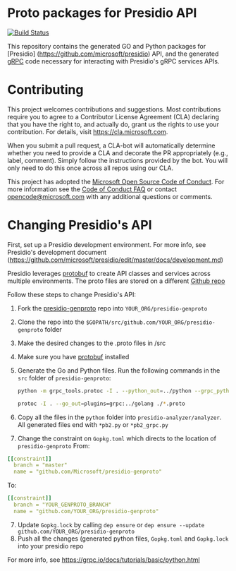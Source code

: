 Proto packages for Presidio API
===========================

[![Build Status](https://dev.azure.com/csedevil/Presidio/_apis/build/status/Presidio-genproto?branchName=master)](https://dev.azure.com/csedevil/Presidio/_build/latest?definitionId=57?branchName=master)

This repository contains the generated GO and Python packages for [Presidio]
(https://github.com/microsoft/presidio) API, and the generated [gRPC](https://grpc.io) code necessary for interacting with Presidio's gRPC services
APIs.


# Contributing

This project welcomes contributions and suggestions.  Most contributions require you to agree to a
Contributor License Agreement (CLA) declaring that you have the right to, and actually do, grant us
the rights to use your contribution. For details, visit https://cla.microsoft.com.

When you submit a pull request, a CLA-bot will automatically determine whether you need to provide
a CLA and decorate the PR appropriately (e.g., label, comment). Simply follow the instructions
provided by the bot. You will only need to do this once across all repos using our CLA.

This project has adopted the [Microsoft Open Source Code of Conduct](https://opensource.microsoft.com/codeofconduct/).
For more information see the [Code of Conduct FAQ](https://opensource.microsoft.com/codeofconduct/faq/) or
contact [opencode@microsoft.com](mailto:opencode@microsoft.com) with any additional questions or comments.


# Changing Presidio's API
First, set up a Presidio development environment. For more info, see Presidio's development document (https://github.com/microsoft/presidio/edit/master/docs/development.md)

Presidio leverages [protobuf](https://github.com/golang/protobuf) to create API classes and services across multiple environments. The proto files are stored on a different [Github repo](https://github.com/Microsoft/presidio-genproto)

Follow these steps to change Presidio's API:
1. Fork the [presidio-genproto](https://github.com/Microsoft/presidio-genproto) repo into `YOUR_ORG/presidio-genproto`
2. Clone the repo into the `$GOPATH/src/github.com/YOUR_ORG/presidio-genproto` folder
3. Make the desired changes to the .proto files in /src
4. Make sure you have [protobuf](https://github.com/golang/protobuf) installed
5. Generate the Go and Python files. Run the following commands in the `src` folder of `presidio-genproto`:

    ```sh
    python -m grpc_tools.protoc -I . --python_out=../python --grpc_python_out=../python ./*.proto

    protoc -I . --go_out=plugins=grpc:../golang ./*.proto
    ```
    
 5. Copy all the files in the `python` folder into `presidio-analyzer/analyzer`. All generated files end with `*pb2.py` or `*pb2_grpc.py`
 6. Change the constraint on `Gopkg.toml` which directs to the location of `presidio-genproto`
From:

```yaml
[[constraint]]
  branch = "master"
  name = "github.com/Microsoft/presidio-genproto"
```

To:

```yaml
[[constraint]]
  branch = "YOUR_GENPROTO_BRANCH"
  name = "github.com/YOUR_ORG/presidio-genproto"

```
  7. Update `Gopkg.lock` by calling `dep ensure` or `dep ensure --update github.com/YOUR_ORG/presidio-genproto`
  8. Push all the changes (generated python files, `Gopkg.toml` and `Gopkg.lock` into your presidio repo

For more info, see https://grpc.io/docs/tutorials/basic/python.html

